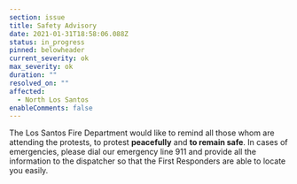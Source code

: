 ```yaml
---
section: issue
title: Safety Advisory
date: 2021-01-31T18:58:06.088Z
status: in_progress
pinned: belowheader
current_severity: ok
max_severity: ok
duration: ""
resolved_on: ""
affected:
  - North Los Santos
enableComments: false
---
```

The Los Santos Fire Department would like to remind all those whom are attending the protests, to protest **peacefully** and **to remain safe**. In cases of emergencies, please dial our emergency line 911 and provide all the information to the dispatcher so that the First Responders are able to locate you easily.